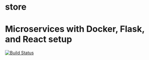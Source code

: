# store
# Microservices with Docker, Flask, and React setup

[![Build Status](https://travis-ci.org/quantumdataninjas/store.svg?branch=master)](https://travis-ci.org/quantumdataninjas/store)
